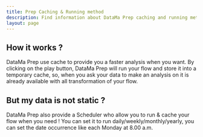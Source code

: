 ```yaml
---
title: Prep Caching & Running method
description: Find information about DataMa Prep caching and running method of your flow
layout: page
---
```


## How it works ?

DataMa Prep use cache to provide you a faster analysis when you want. By clicking on the play button, DataMa Prep will run your flow and store it into a temporary cache, so, when you ask your data to make an analysis on it is already available with all transformation of your flow.

## But my data is not static ? 

DataMa Prep also provide a Scheduler who allow you to run & cache your flow when you need ! 
You can set it to run daily/weekly/monthly/yearly, you can set the date occurrence like each Monday at 8.00 a.m.